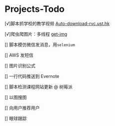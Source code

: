 # Projects-Todo

[√]脚本抓学校的教学视频 [Auto-download-rvc.ust.hk](https://github.com/firiceguo/Auto-download-rvc.ust.hk)

[√]爬虫爬图片：多线程 [get-img](https://github.com/firiceguo/get-img)

[] 脚本模仿微信发消息，用`selenium`

[] AWS 发短信

[] 图片识别公式

[] 一行代码推送到 Evernote

[] 脚本检测课程网站更新 @ 树莓派

[] 以图搜图

[] 向用户推荐用户

[] 眼球跟踪
